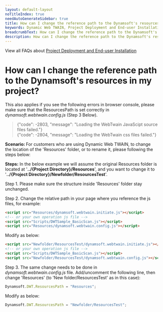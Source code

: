 ```yaml
---
layout: default-layout
noTitleIndex: true
needAutoGenerateSidebar: true
title: How can I change the reference path to the Dynamsoft's resources in my project?
keywords: Dynamic Web TWAIN, Project Deployment and End-user Installation, reference path, resources path, 2803, 2804
breadcrumbText: How can I change the reference path to the Dynamsoft's resources in my project?
description: How can I change the reference path to the Dynamsoft's resources in my project?
---
```

View all FAQs about [Project Deployment and End-user Installation](
https://www.dynamsoft.com/web-twain/docs/faq/#project-deployment-and-end-user-installation)

# How can I change the reference path to the Dynamsoft's resources in my project?

This also applies if you see the following errors in browser console, please make sure that the ResourcesPath is set correctly in *dynamsoft.webtwain.config.js* (Step 3 Below).
>{"code": -2803, "message": "Loading the WebTwain JavaScipt source files failed."} <br>
>{"code": -2804, "message": "Loading the WebTwain css files failed."}

<strong>Scenario: </strong> For customers who are using Dynamic Web TWAIN, to change the location of the 'Resources' folder, or to rename it, please following the steps below:

<strong>Steps:</strong> In the below example we will assume the original Resources folder is located at '<strong>../{Project Directory}/Resources</strong>', and you want to change it to '<strong>../{Project Directory}/Newfolder/ResourcesTest</strong>'.

Step 1. Please make sure the structure inside 'Resources' folder stay unchanged.

Step 2. Change the relative path in your page where you reference the js files, for example:

```html
<script src="Resources/dynamsoft.webtwain.initiate.js"></script>
<!-- or your own operation js file --> 
<script src="Scripts/DWTSample_BasicScan.js"></script>
<script src="Resources/dynamsoft.webtwain.config.js"></script>
```

Modify as below:

```html
<script src="Newfolder/ResourcesTest/dynamsoft.webtwain.initiate.js"></script>
<!-- or your own operation js file --> 
<script src="Scripts/DWTSample_BasicScan.js"></script>
<script src="Newfolder/ResourcesTest/dynamsoft.webtwain.config.js"></script>
```

Step 3. The same change needs to be done in *dynamsoft.webtwain.config.js* file. Add/uncomment the following line, then change 'Resources' (to 'New folder/ResourcesTest' as in this case):

```javascript
Dynamsoft.DWT.ResourcesPath = "Resources";
```

Modify as below:

```javascript
Dynamsoft.DWT.ResourcesPath = "Newfolder/ResourcesTest";
```

